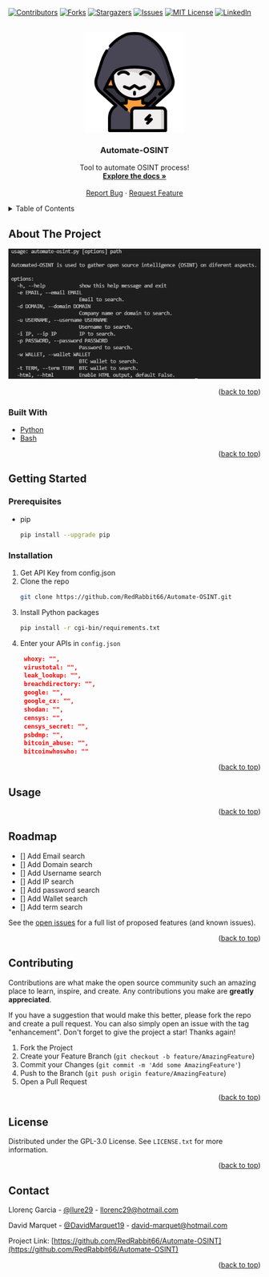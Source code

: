[![Contributors][contributors-shield]][contributors-url]
[![Forks][forks-shield]][forks-url]
[![Stargazers][stars-shield]][stars-url]
[![Issues][issues-shield]][issues-url]
[![MIT License][license-shield]][license-url]
[![LinkedIn][linkedin-shield]][linkedin-url]

<!-- PROJECT LOGO -->
<br />
<div align="center">
  <a href="https://github.com/RedRabbit66/Automate-OSINT">
    <img src="images/logo.png" alt="Logo" width="200" height="200">
  </a>

  <h3 align="center">Automate-OSINT</h3>

  <p align="center">
    Tool to automate OSINT process!
    <br />
    <a href="https://github.com/RedRabbit66/Automate-OSINT"><strong>Explore the docs »</strong></a>
    <br />
    <br />
    <a href="https://github.com/RedRabbit66/Automate-OSINT/issues">Report Bug</a>
    ·
    <a href="https://github.com/RedRabbit66/Automate-OSINT/issues">Request Feature</a>
  </p>
</div>

<!-- TABLE OF CONTENTS -->
<details>
  <summary>Table of Contents</summary>
  <ol>
    <li>
      <a href="#about-the-project">About The Project</a>
      <ul>
        <li><a href="#built-with">Built With</a></li>
      </ul>
    </li>
    <li>
      <a href="#getting-started">Getting Started</a>
      <ul>
        <li><a href="#prerequisites">Prerequisites</a></li>
        <li><a href="#installation">Installation</a></li>
      </ul>
    </li>
    <li><a href="#usage">Usage</a></li>
    <li><a href="#roadmap">Roadmap</a></li>
    <li><a href="#contributing">Contributing</a></li>
    <li><a href="#license">License</a></li>
    <li><a href="#contact">Contact</a></li>
    <li><a href="#acknowledgments">Acknowledgments</a></li>
  </ol>
</details>

<!-- ABOUT THE PROJECT -->

## About The Project

[![Product Name Screen Shot][product-screenshot]](https://example.com)

<p align="right">(<a href="#top">back to top</a>)</p>

### Built With

- [Python](https://www.python.org/)
- [Bash](https://www.gnu.org/software/bash/)

<p align="right">(<a href="#top">back to top</a>)</p>

<!-- GETTING STARTED -->

## Getting Started

### Prerequisites

- pip
  ```sh
  pip install --upgrade pip
  ```

### Installation

1. Get API Key from config.json
2. Clone the repo
   ```sh
   git clone https://github.com/RedRabbit66/Automate-OSINT.git
   ```
3. Install Python packages
   ```sh
   pip install -r cgi-bin/requirements.txt
   ```
4. Enter your APIs in `config.json`
   ```json
    whoxy: "",
    virustotal: "",
    leak_lookup: "",
    breachdirectory: "",
    google: "",
    google_cx: "",
    shodan: "",
    censys: "",
    censys_secret: "",
    psbdmp: "",
    bitcoin_abuse: "",
    bitcoinwhoswho: ""
   ```

<p align="right">(<a href="#top">back to top</a>)</p>

<!-- USAGE EXAMPLES -->

## Usage

<p align="right">(<a href="#top">back to top</a>)</p>

<!-- ROADMAP -->

## Roadmap

- [] Add Email search
- [] Add Domain search
- [] Add Username search
- [] Add IP search
- [] Add password search
- [] Add Wallet search
- [] Add term search

See the [open issues](https://github.com/RedRabbit66/Automate-OSINT/issues) for a full list of proposed features (and known issues).

<p align="right">(<a href="#top">back to top</a>)</p>

<!-- CONTRIBUTING -->

## Contributing

Contributions are what make the open source community such an amazing place to learn, inspire, and create. Any contributions you make are **greatly appreciated**.

If you have a suggestion that would make this better, please fork the repo and create a pull request. You can also simply open an issue with the tag "enhancement".
Don't forget to give the project a star! Thanks again!

1. Fork the Project
2. Create your Feature Branch (`git checkout -b feature/AmazingFeature`)
3. Commit your Changes (`git commit -m 'Add some AmazingFeature'`)
4. Push to the Branch (`git push origin feature/AmazingFeature`)
5. Open a Pull Request

<p align="right">(<a href="#top">back to top</a>)</p>

<!-- LICENSE -->

## License

Distributed under the GPL-3.0 License. See `LICENSE.txt` for more information.

<p align="right">(<a href="#top">back to top</a>)</p>

<!-- CONTACT -->

## Contact

Llorenç Garcia - [@llure29](https://twitter.com/llure29) - llorenc29@hotmail.com

David Marquet - [@DavidMarquet19](https://twitter.com/DavidMarquet19) - david-marquet@hotmail.com

Project Link: [https://github.com/RedRabbit66/Automate-OSINT](https://github.com/RedRabbit66/Automate-OSINT)

<p align="right">(<a href="#top">back to top</a>)</p>

<!-- MARKDOWN LINKS & IMAGES -->
<!-- https://www.markdownguide.org/basic-syntax/#reference-style-links -->

[contributors-shield]: https://img.shields.io/github/contributors/RedRabbit66/Automate-OSINT?style=for-the-badge
[contributors-url]: https://github.com/RedRabbit66/Automate-OSINT/graphs/contributors
[forks-shield]: https://img.shields.io/github/forks/RedRabbit66/Automate-OSINT?style=for-the-badge
[forks-url]: https://github.com/RedRabbit66/Automate-OSINT/network/members
[stars-shield]: https://img.shields.io/github/stars/RedRabbit66/Automate-OSINT?style=for-the-badge
[stars-url]: https://github.com/RedRabbit66/Automate-OSINT/stargazers
[issues-shield]: https://img.shields.io/github/issues/RedRabbit66/Automate-OSINT?style=for-the-badge
[issues-url]: https://github.com/RedRabbit66/Automate-OSINT/issues
[license-shield]: https://img.shields.io/github/license/RedRabbit66/Automate-OSINT?style=for-the-badge
[license-url]: https://github.com/RedRabbit66/Automate-OSINT/blob/main/LICENSE
[linkedin-shield]: https://img.shields.io/badge/-LinkedIn-black.svg?style=for-the-badge&logo=linkedin&colorB=555
[linkedin-url]: https://www.linkedin.com/in/lloren%C3%A7garciacaus
[product-screenshot]: images/screenshot.png
